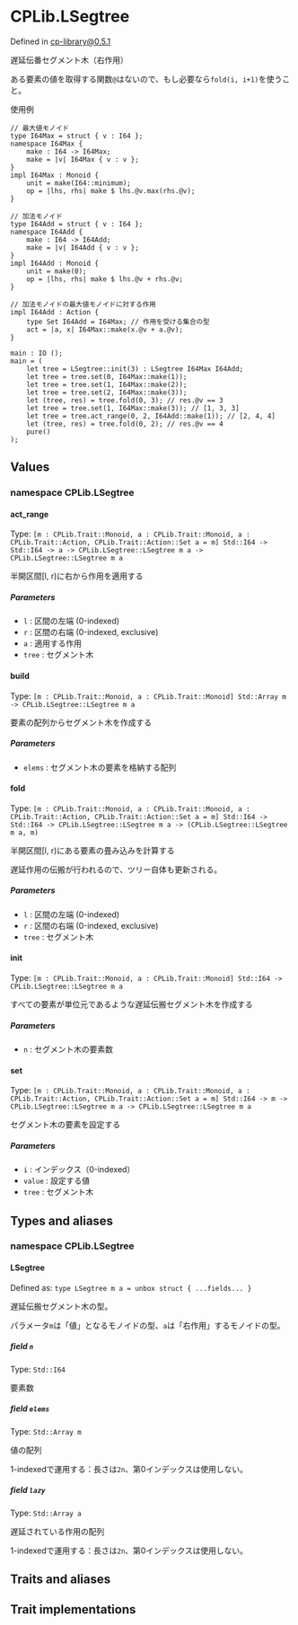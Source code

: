 # CPLib.LSegtree

Defined in cp-library@0.5.1

遅延伝番セグメント木（右作用）

ある要素の値を取得する関数`@`はないので、もし必要なら`fold(i, i+1)`を使うこと。

使用例
```
// 最大値モノイド
type I64Max = struct { v : I64 };
namespace I64Max {
    make : I64 -> I64Max;
    make = |v| I64Max { v : v };
}
impl I64Max : Monoid {
    unit = make(I64::minimum);
    op = |lhs, rhs| make $ lhs.@v.max(rhs.@v);
}

// 加法モノイド
type I64Add = struct { v : I64 };
namespace I64Add {
    make : I64 -> I64Add;
    make = |v| I64Add { v : v };
}
impl I64Add : Monoid {
    unit = make(0);
    op = |lhs, rhs| make $ lhs.@v + rhs.@v;
}

// 加法モノイドの最大値モノイドに対する作用
impl I64Add : Action {
    type Set I64Add = I64Max; // 作用を受ける集合の型
    act = |a, x| I64Max::make(x.@v + a.@v);
}

main : IO ();
main = (
    let tree = LSegtree::init(3) : LSegtree I64Max I64Add;
    let tree = tree.set(0, I64Max::make(1));
    let tree = tree.set(1, I64Max::make(2));
    let tree = tree.set(2, I64Max::make(3));
    let (tree, res) = tree.fold(0, 3); // res.@v == 3
    let tree = tree.set(1, I64Max::make(3)); // [1, 3, 3]
    let tree = tree.act_range(0, 2, I64Add::make(1)); // [2, 4, 4]
    let (tree, res) = tree.fold(0, 2); // res.@v == 4
    pure()
);
```

## Values

### namespace CPLib.LSegtree

#### act_range

Type: `[m : CPLib.Trait::Monoid, a : CPLib.Trait::Monoid, a : CPLib.Trait::Action, CPLib.Trait::Action::Set a = m] Std::I64 -> Std::I64 -> a -> CPLib.LSegtree::LSegtree m a -> CPLib.LSegtree::LSegtree m a`

半開区間[l, r)に右から作用を適用する

##### Parameters

- `l` : 区間の左端 (0-indexed)
- `r` : 区間の右端 (0-indexed, exclusive)
- `a` : 適用する作用
- `tree` : セグメント木

#### build

Type: `[m : CPLib.Trait::Monoid, a : CPLib.Trait::Monoid] Std::Array m -> CPLib.LSegtree::LSegtree m a`

要素の配列からセグメント木を作成する

##### Parameters

- `elems` : セグメント木の要素を格納する配列

#### fold

Type: `[m : CPLib.Trait::Monoid, a : CPLib.Trait::Monoid, a : CPLib.Trait::Action, CPLib.Trait::Action::Set a = m] Std::I64 -> Std::I64 -> CPLib.LSegtree::LSegtree m a -> (CPLib.LSegtree::LSegtree m a, m)`

半開区間[l, r)にある要素の畳み込みを計算する

遅延作用の伝搬が行われるので、ツリー自体も更新される。

##### Parameters

- `l` : 区間の左端 (0-indexed)
- `r` : 区間の右端 (0-indexed, exclusive)
- `tree` : セグメント木

#### init

Type: `[m : CPLib.Trait::Monoid, a : CPLib.Trait::Monoid] Std::I64 -> CPLib.LSegtree::LSegtree m a`

すべての要素が単位元であるような遅延伝搬セグメント木を作成する

##### Parameters

- `n` : セグメント木の要素数

#### set

Type: `[m : CPLib.Trait::Monoid, a : CPLib.Trait::Monoid, a : CPLib.Trait::Action, CPLib.Trait::Action::Set a = m] Std::I64 -> m -> CPLib.LSegtree::LSegtree m a -> CPLib.LSegtree::LSegtree m a`

セグメント木の要素を設定する

##### Parameters

- `i` : インデックス（0-indexed）
- `value` : 設定する値
- `tree` : セグメント木

## Types and aliases

### namespace CPLib.LSegtree

#### LSegtree

Defined as: `type LSegtree m a = unbox struct { ...fields... }`

遅延伝搬セグメント木の型。

パラメータ`m`は「値」となるモノイドの型、`a`は「右作用」するモノイドの型。

##### field `n`

Type: `Std::I64`

要素数

##### field `elems`

Type: `Std::Array m`

値の配列

1-indexedで運用する：長さは`2n`、第0インデックスは使用しない。

##### field `lazy`

Type: `Std::Array a`

遅延されている作用の配列

1-indexedで運用する：長さは`2n`、第0インデックスは使用しない。

## Traits and aliases

## Trait implementations